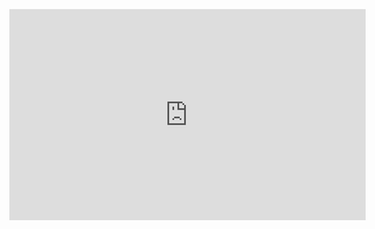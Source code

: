 <iframe src='https://gfycat.com/ifr/TatteredHilariousGadwall' frameborder='0' scrolling='no' allowfullscreen width='640' height='379'></iframe>